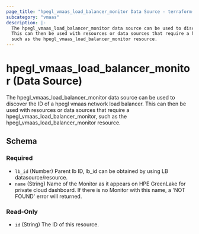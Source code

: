 ```yaml
---
page_title: "hpegl_vmaas_load_balancer_monitor Data Source - terraform-provider-hpegl"
subcategory: "vmaas"
description: |-
  The hpegl_vmaas_load_balancer_monitor data source can be used to discover the ID of a hpegl vmaas network load balancer.
  This can then be used with resources or data sources that require a hpegl_vmaas_load_balancer_monitor,
  such as the hpegl_vmaas_load_balancer_monitor resource.
---
```

# hpegl_vmaas_load_balancer_monitor (Data Source)

The hpegl_vmaas_load_balancer_monitor data source can be used to discover the ID of a hpegl vmaas network load balancer.
		This can then be used with resources or data sources that require a hpegl_vmaas_load_balancer_monitor,
		such as the hpegl_vmaas_load_balancer_monitor resource.



<!-- schema generated by tfplugindocs -->
## Schema

### Required

- `lb_id` (Number) Parent lb ID, lb_id can be obtained by using LB datasource/resource.
- `name` (String) Name of the Monitor as it appears on HPE GreenLake for private cloud dashboard. If there is no Monitor with this name, a 'NOT FOUND' error will returned.

### Read-Only

- `id` (String) The ID of this resource.


